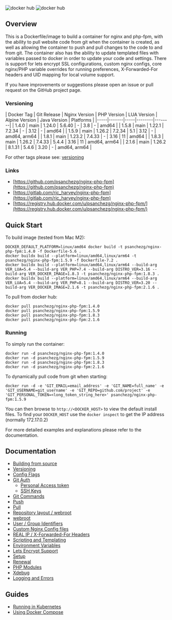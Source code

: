 ![docker hub](https://img.shields.io/docker/pulls/psanchezg/nginx-php-fpm.svg?style=flat-square)
![docker hub](https://img.shields.io/docker/stars/psanchezg/nginx-php-fpm.svg?style=flat-square)

## Overview
This is a Dockerfile/image to build a container for nginx and php-fpm, with the ability to pull website code from git when the container is created, as well as allowing the container to push and pull changes to the code to and from git. The container also has the ability to update templated files with variables passed to docker in order to update your code and settings. There is support for lets encrypt SSL configurations, custom nginx configs, core nginx/PHP variable overrides for running preferences, X-Forwarded-For headers and UID mapping for local volume support.

If you have improvements or suggestions please open an issue or pull request on the GitHub project page.

### Versioning
| Docker Tag | Git Release | Nginx Version | PHP Version | LUA Version | Alpine Version | Java Version | Platforms |
|-----|-------|-----|--------|--------|
| 1.4.0 | main | 1.24.0 | 5.6.40 | - | 3.8 | - | amd64 |
| 1.5.8 | main | 1.22.1 | 7.2.34 | - | 3.12 | - | amd64 |
| 1.5.9 | main | 1.26.2 | 7.2.34 | 5.1 | 3.12 | - | amd64, arm64 |
| 1.8.1 | main | 1.23.2 | 7.4.33 | - | 3.16 | 11 | amd64 |
| 1.8.3 | main | 1.26.2 | 7.4.33 | 5.4.4 | 3.16 | 11 | amd64, arm64 |
| 2.1.6 | main | 1.26.2 | 8.1.31 | 5.4.6 | 3.20 | - | amd64, arm64 |

For other tags please see: [versioning](https://github.com/psanchezg/nginx-php-fpm/tree/main/docs/versioning.md)

### Links
- [https://github.com/psanchezg/nginx-php-fpm](https://github.com/psanchezg/nginx-php-fpm)
- [https://gitlab.com/ric_harvey/nginx-php-fpm](https://gitlab.com/ric_harvey/nginx-php-fpm)
- [https://registry.hub.docker.com/u/psanchezg/nginx-php-fpm/](https://registry.hub.docker.com/u/psanchezg/nginx-php-fpm/)

## Quick Start

To build image (tested from Mac M2):
```
DOCKER_DEFAULT_PLATFORM=linux/amd64 docker build -t psanchezg/nginx-php-fpm:1.4.0 -f Dockerfile-5.6 .
docker buildx build --platform=linux/amd64,linux/arm64 -t psanchezg/nginx-php-fpm:1.5.9 -f Dockerfile-7.2 .
docker buildx build --platform=linux/amd64,linux/arm64 --build-arg VER_LUA=5.4 --build-arg VER_PHP=7.4 --build-arg DISTRO_VER=3.16 --build-arg VER_DOCKER_IMAGE=1.8.3 -t psanchezg/nginx-php-fpm:1.8.3 .
docker buildx build --platform=linux/amd64,linux/arm64 --build-arg VER_LUA=5.4 --build-arg VER_PHP=8.1 --build-arg DISTRO_VER=3.20 --build-arg VER_DOCKER_IMAGE=2.1.6 -t psanchezg/nginx-php-fpm:2.1.6 .
```

To pull from docker hub:
```
docker pull psanchezg/nginx-php-fpm:1.4.0
docker pull psanchezg/nginx-php-fpm:1.5.9
docker pull psanchezg/nginx-php-fpm:1.8.3
docker pull psanchezg/nginx-php-fpm:2.1.6
```
### Running
To simply run the container:
```
docker run -d psanchezg/nginx-php-fpm:1.4.0
docker run -d psanchezg/nginx-php-fpm:1.5.9
docker run -d psanchezg/nginx-php-fpm:1.8.3
docker run -d psanchezg/nginx-php-fpm:2.1.6
```
To dynamically pull code from git when starting:
```
docker run -d -e 'GIT_EMAIL=email_address' -e 'GIT_NAME=full_name' -e 'GIT_USERNAME=git_username' -e 'GIT_REPO=github.com/project' -e 'GIT_PERSONAL_TOKEN=<long_token_string_here>' psanchezg/nginx-php-fpm:1.5.9
```

You can then browse to ```http://<DOCKER_HOST>``` to view the default install files. To find your ```DOCKER_HOST``` use the ```docker inspect``` to get the IP address (normally 172.17.0.2)

For more detailed examples and explanations please refer to the documentation.
## Documentation

- [Building from source](https://github.com/psanchezg/nginx-php-fpm/tree/main/docs/building.md)
- [Versioning](https://github.com/psanchezg/nginx-php-fpm/tree/main/docs/versioning.md)
- [Config Flags](https://github.com/psanchezg/nginx-php-fpm/tree/main/docs/config_flags.md)
- [Git Auth](https://github.com/psanchezg/nginx-php-fpm/tree/main/docs/git_auth.md)
  - [Personal Access token](https://github.com/psanchezg/nginx-php-fpm/tree/main/docs/git_auth.md#personal-access-token)
  - [SSH Keys](https://github.com/psanchezg/nginx-php-fpm/tree/main/docs/git_auth.md#ssh-keys)
- [Git Commands](https://github.com/psanchezg/nginx-php-fpm/tree/main/docs/git_commands.md)
 - [Push](https://github.com/psanchezg/nginx-php-fpm/tree/main/docs/git_commands.md#push-code-to-git)
 - [Pull](https://github.com/psanchezg/nginx-php-fpm/tree/main/docs/git_commands.md#pull-code-from-git-refresh)
- [Repository layout / webroot](https://github.com/psanchezg/nginx-php-fpm/tree/main/docs/repo_layout.md)
 - [webroot](https://github.com/psanchezg/nginx-php-fpm/tree/main/docs/repo_layout.md#src--webroot)
- [User / Group Identifiers](https://github.com/psanchezg/nginx-php-fpm/tree/main/docs/UID_GID_Mapping.md)
- [Custom Nginx Config files](https://github.com/psanchezg/nginx-php-fpm/tree/main/docs/nginx_configs.md)
 - [REAL IP / X-Forwarded-For Headers](https://github.com/psanchezg/nginx-php-fpm/tree/main/docs/nginx_configs.md#real-ip--x-forwarded-for-headers)
- [Scripting and Templating](https://github.com/psanchezg/nginx-php-fpm/tree/main/docs/scripting_templating.md)
 - [Environment Variables](https://github.com/psanchezg/nginx-php-fpm/tree/main/docs/scripting_templating.md#using-environment-variables--templating)
- [Lets Encrypt Support](https://github.com/psanchezg/nginx-php-fpm/tree/main/docs/lets_encrypt.md)
 - [Setup](https://github.com/psanchezg/nginx-php-fpm/tree/main/docs/lets_encrypt.md#setup)
 - [Renewal](https://github.com/psanchezg/nginx-php-fpm/tree/main/docs/lets_encrypt.md#renewal)
- [PHP Modules](https://github.com/psanchezg/nginx-php-fpm/tree/main/docs/php_modules.md)
- [Xdebug](https://github.com/psanchezg/nginx-php-fpm/tree/main/docs/xdebug.md)
- [Logging and Errors](https://github.com/psanchezg/nginx-php-fpm/tree/main/docs/logs.md)

## Guides
- [Running in Kubernetes](https://github.com/psanchezg/nginx-php-fpm/tree/main/docs/guides/kubernetes.md)
- [Using Docker Compose](https://github.com/psanchezg/nginx-php-fpm/tree/main/docs/guides/docker_compose.md)
